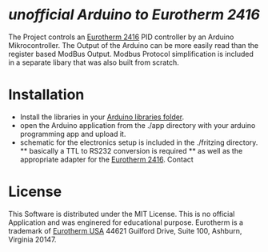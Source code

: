 *unofficial Arduino to Eurotherm 2416* 
==============

The Project controls an [Eurotherm 2416](http://www.eurotherm.com/products/temperature-controllers/single-loop/2400) PID controller by an Arduino Mikrocontroller.
The Output of the Arduino can be more easily read than the register based ModBus Output. 
Modbus Protocol simplification is included in a separate libary that was also built from scratch.

Installation
============
* Install the libraries in your [Arduino libraries folder](https://www.arduino.cc/en/Guide/Libraries).
* open the Arduino application from the ./app directory with your arduino programming app and upload it.
* schematic for the electronics setup is included in the ./fritzing directory.
** basically a TTL to RS232 conversion is required
** as well as the appropriate adapter for the [Eurotherm 2416](http://www.eurotherm.com/products/temperature-controllers/single-loop/2400). Contact

License
============
This Software is distributed under the MIT License. This is no official Application and was enginered for educational purpose. 
Eurotherm is a trademark of [Eurotherm USA](http://www.eurotherm.com) 44621 Guilford Drive, Suite 100, Ashburn, Virginia 20147.
